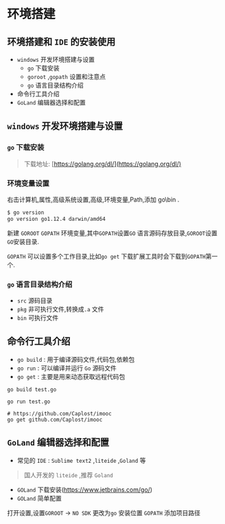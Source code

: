 # 环境搭建

## 环境搭建和 `IDE` 的安装使用

- `windows` 开发环境搭建与设置
  * `go` 下载安装
  * `goroot` ,`gopath` 设置和注意点
  * `go` 语言目录结构介绍
- 命令行工具介绍
- `GoLand` 编辑器选择和配置

## `windows` 开发环境搭建与设置

### `go` 下载安装

> 下载地址: [https://golang.org/dl/](https://golang.org/dl/)

### 环境变量设置

右击计算机,属性,高级系统设置,高级,环境变量,Path,添加 go\bin .

```bash
$ go version
go version go1.12.4 darwin/amd64
```

新建 `GOROOT` `GOPATH` 环境变量,其中`GOPATH`设置`GO` 语言源码存放目录,`GOROOT`设置`GO`安装目录.

`GOPATH` 可以设置多个工作目录,比如`go get` 下载扩展工具时会下载到`GOPATH`第一个.

### `go` 语言目录结构介绍

- `src` 源码目录
- `pkg` 非可执行文件,转换成`.a` 文件
- `bin` 可执行文件

## 命令行工具介绍

- `go build` : 用于编译源码文件,代码包,依赖包
- `go run` : 可以编译并运行 `Go` 源码文件
- `go get` : 主要是用来动态获取远程代码包

```
go build test.go
```

```
go run test.go
```

```
# https://github.com/Caplost/imooc
go get github.com/Caplost/imooc
```

## `GoLand` 编辑器选择和配置

- 常见的 `IDE` : `Sublime text2` ,`liteide` ,`Goland` 等

> 国人开发的 `liteide` ,推荐 `Goland`

- `GOLand` 下载安装(https://www.jetbrains.com/go/)
- `GOLand` 简单配置

打开设置,设置`GOROOT` -> `NO SDK` 更改为`go` 安装位置
`GOPATH` 添加项目路径


